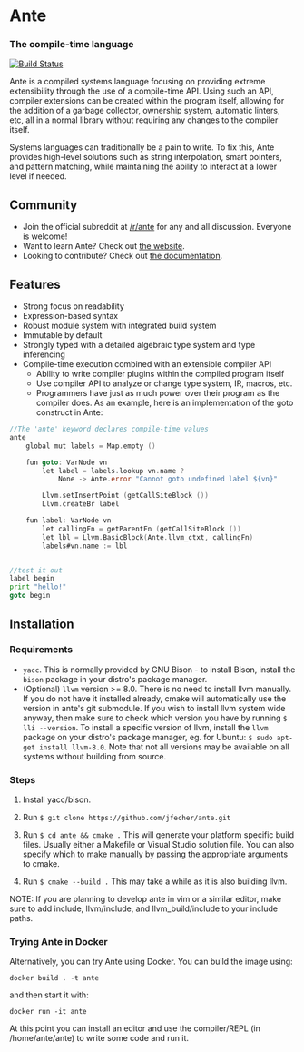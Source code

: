 # Ante

### The compile-time language

[![Build Status](https://travis-ci.org/jfecher/ante.svg?branch=master)](https://travis-ci.org/jfecher/ante)

Ante is a compiled systems language focusing on providing extreme extensibility through
the use of a compile-time API.  Using such an API, compiler extensions can be created
within the program itself, allowing for the addition of a garbage collector, ownership
system, automatic linters, etc, all in a normal library without requiring any changes
to the compiler itself.

Systems languages can traditionally be a pain to write.  To fix this, Ante provides high-level
solutions such as string interpolation, smart pointers, and pattern matching, while maintaining
the ability to interact at a lower level if needed.

## Community
- Join the official subreddit at [/r/ante](https://www.reddit.com/r/ante) for any and all discussion.  Everyone is welcome!
- Want to learn Ante?  Check out [the website](http://antelang.org/).
- Looking to contribute?  Check out [the documentation](http://antelang.org/doxygen/html/).

## Features
* Strong focus on readability
* Expression-based syntax
* Robust module system with integrated build system
* Immutable by default
* Strongly typed with a detailed algebraic type system and type inferencing
* Compile-time execution combined with an extensible compiler API
    - Ability to write compiler plugins within the compiled program itself
    - Use compiler API to analyze or change type system, IR, macros, etc.
    - Programmers have just as much power over their program as the compiler does.  As an example,
    here is an implementation of the goto construct in Ante:

```go
//The 'ante' keyword declares compile-time values
ante
    global mut labels = Map.empty ()

    fun goto: VarNode vn
        let label = labels.lookup vn.name ?
            None -> Ante.error "Cannot goto undefined label ${vn}"

        Llvm.setInsertPoint (getCallSiteBlock ())
        Llvm.createBr label

    fun label: VarNode vn
        let callingFn = getParentFn (getCallSiteBlock ())
        let lbl = Llvm.BasicBlock(Ante.llvm_ctxt, callingFn)
        labels#vn.name := lbl


//test it out
label begin
print "hello!"
goto begin
```

## Installation

### Requirements

 * `yacc`. This is normally provided by GNU Bison - to install Bison, install the `bison` package in your
distro's package manager.
 * (Optional) `llvm` version >= 8.0.  There is no need to install llvm manually.  If you do not have it
 installed already, cmake will automatically use the version in ante's git submodule.  If you wish to
 install llvm system wide anyway, then make sure to check which version you have by running `$ lli --version`.
 To install a specific version of llvm, install the `llvm` package on your distro's package manager, eg. for
 Ubuntu: `$ sudo apt-get install llvm-8.0`.  Note that not all versions may be available on all systems
 without building from source.

### Steps

1. Install yacc/bison.

2. Run `$ git clone https://github.com/jfecher/ante.git`

3. Run `$ cd ante && cmake .` This will generate your platform specific
build files.  Usually either a Makefile or Visual Studio solution file.
You can also specify which to make manually by passing the appropriate
arguments to cmake.

3. Run `$ cmake --build .`  This may take a while as it is also building llvm.

NOTE: If you are planning to develop ante in vim or a similar editor, make sure
to add include, llvm/include, and llvm_build/include to your include paths.

### Trying Ante in Docker

Alternatively, you can try Ante using Docker. You can build the image using:

```
docker build . -t ante
```

and then start it with:

```
docker run -it ante
```

At this point you can install an editor and use the compiler/REPL (in /home/ante/ante) to write some code and run it.
